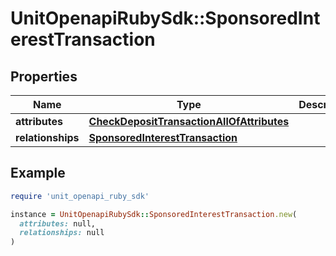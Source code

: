 # UnitOpenapiRubySdk::SponsoredInterestTransaction

## Properties

| Name | Type | Description | Notes |
| ---- | ---- | ----------- | ----- |
| **attributes** | [**CheckDepositTransactionAllOfAttributes**](CheckDepositTransactionAllOfAttributes.md) |  |  |
| **relationships** | [**SponsoredInterestTransaction**](SponsoredInterestTransaction.md) |  |  |

## Example

```ruby
require 'unit_openapi_ruby_sdk'

instance = UnitOpenapiRubySdk::SponsoredInterestTransaction.new(
  attributes: null,
  relationships: null
)
```

